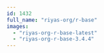 ```yaml
---
id: 1432
full_name: "riyas-org/r-base"
images: 
  - "riyas-org-r-base-latest"
  - "riyas-org-r-base-3.4.4"
---
```

